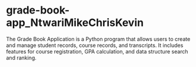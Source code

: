 # grade-book-app_NtwariMikeChrisKevin
The Grade Book Application is a Python program that allows users to create and manage student records, course records, and transcripts. It includes features for course registration, GPA calculation, and data structure search and ranking.
